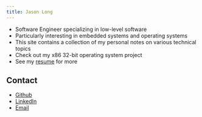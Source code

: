 ```yaml
---
title: Jason Long
---
```


* Software Engineer specializing in low-level software
* Particularly interesting in embedded systems and operating systems
* This site contains a collection of my personal notes on various technical topics
* Check out my x86 32-bit operating system project
* See my [resume](/resume/resume.pdf) for more

## Contact

* [Github](https://github.com/jsnal)
* [LinkedIn](https://www.linkedin.com/in/jason-long-aab1ba181)
* [Email](mailto:jasonlongball@gmail.com)
